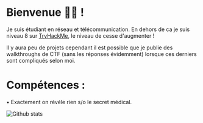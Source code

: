 # Bienvenue 👋🏽 !

Je suis étudiant en réseau et télécommunication. En dehors de ca je suis niveau 8 sur [TryHackMe](https://tryhackme.com/), le niveau de cesse d'augmenter !

Il y aura peu de projets cependant il est possible que je publie des walkthroughs de CTF (sans les réponses évidemment) lorsque ces derniers sont compliqués selon moi. 

# Compétences :

• Exactement on révéle rien s/o le secret médical.

![Github stats](https://github-readme-stats.vercel.app/api?username=0marTools)
